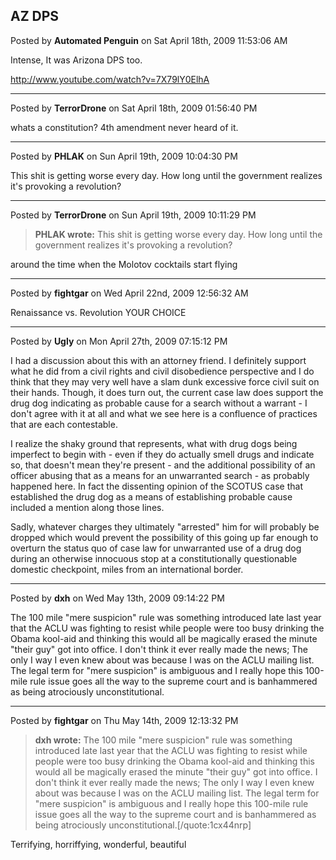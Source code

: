 ## AZ DPS
Posted by **Automated Penguin** on Sat April 18th, 2009 11:53:06 AM

Intense, It was Arizona DPS too.

<http://www.youtube.com/watch?v=7X79lY0ElhA>

--------------------------------------------------------------------------------

Posted by **TerrorDrone** on Sat April 18th, 2009 01:56:40 PM

whats a constitution? 4th amendment never heard of it.

--------------------------------------------------------------------------------

Posted by **PHLAK** on Sun April 19th, 2009 10:04:30 PM

This shit is getting worse every day.  How long until the government realizes
it's provoking a revolution?

--------------------------------------------------------------------------------

Posted by **TerrorDrone** on Sun April 19th, 2009 10:11:29 PM

> **PHLAK wrote:**
> This shit is getting worse every day.  How long until the government realizes
> it's provoking a revolution?

around the time when the Molotov cocktails start flying

--------------------------------------------------------------------------------

Posted by **fightgar** on Wed April 22nd, 2009 12:56:32 AM

Renaissance vs. Revolution
YOUR CHOICE

--------------------------------------------------------------------------------

Posted by **Ugly** on Mon April 27th, 2009 07:15:12 PM

I had a discussion about this with an attorney friend. I definitely support what
he did from a civil rights and civil disobedience perspective and I do think
that they may very well have a slam dunk excessive force civil suit on their
hands. Though, it does turn out, the current case law does support the drug dog
indicating as probable cause for a search without a warrant - I don't agree with
it at all and what we see here is a confluence of practices that are each
contestable.

I realize the shaky ground that represents, what with drug dogs being imperfect
to begin with - even if they do actually smell drugs and indicate so, that
doesn't mean they're present - and the additional possibility of an officer
abusing that as a means for an unwarranted search - as probably happened here.
In fact the dissenting opinion of the SCOTUS case that established the drug dog
as a means of establishing probable cause included a mention along those lines.

Sadly, whatever charges they ultimately "arrested" him for will probably be
dropped which would prevent the possibility of this going up far enough to
overturn the status quo of case law for unwarranted use of a drug dog during an
otherwise innocuous stop at a constitutionally questionable domestic checkpoint,
miles from an international border.

--------------------------------------------------------------------------------

Posted by **dxh** on Wed May 13th, 2009 09:14:22 PM

The 100 mile "mere suspicion" rule was something introduced late last year that
the ACLU was fighting to resist while people were too busy drinking the Obama
kool-aid and thinking this would all be magically erased the minute "their guy"
got into office.  I don't think it ever really made the news; The only I way I
even knew about was because I was on the ACLU mailing list.  The legal term for
"mere suspicion" is ambiguous and I really hope this 100-mile rule issue goes
all the way to the supreme court and is banhammered as being atrociously
unconstitutional.

--------------------------------------------------------------------------------

Posted by **fightgar** on Thu May 14th, 2009 12:13:32 PM

> **dxh wrote:**
> The 100 mile "mere suspicion" rule was something introduced late last year
> that the ACLU was fighting to resist while people were too busy drinking the
> Obama kool-aid and thinking this would all be magically erased the minute
> "their guy" got into office.  I don't think it ever really made the news; The
> only I way I even knew about was because I was on the ACLU mailing list.  The
> legal term for "mere suspicion" is ambiguous and I really hope this 100-mile
> rule issue goes all the way to the supreme court and is banhammered as being
> atrociously unconstitutional.[/quote:1cx44nrp]

Terrifying, horriffying, wonderful, beautiful

